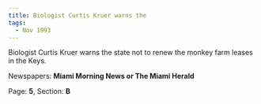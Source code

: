 ```yaml
---  
title: Biologist Curtis Kruer warns the  
tags:  
  - Nov 1993  
---  
```

  
Biologist Curtis Kruer warns the state not to renew the monkey farm leases in the Keys.  
  
Newspapers: **Miami Morning News or The Miami Herald**  
  
Page: **5**, Section: **B** 
